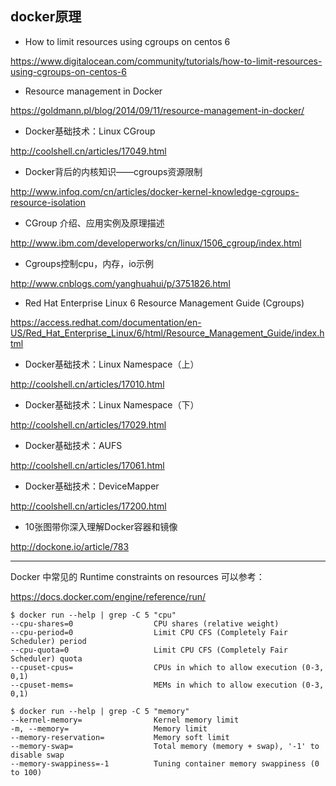 ## docker原理

*    How to limit resources using cgroups on centos 6

https://www.digitalocean.com/community/tutorials/how-to-limit-resources-using-cgroups-on-centos-6

*    Resource management in Docker

https://goldmann.pl/blog/2014/09/11/resource-management-in-docker/

*    Docker基础技术：Linux CGroup

http://coolshell.cn/articles/17049.html

*    Docker背后的内核知识——cgroups资源限制

http://www.infoq.com/cn/articles/docker-kernel-knowledge-cgroups-resource-isolation

*    CGroup 介绍、应用实例及原理描述

http://www.ibm.com/developerworks/cn/linux/1506_cgroup/index.html

*    Cgroups控制cpu，内存，io示例

http://www.cnblogs.com/yanghuahui/p/3751826.html

*    Red Hat Enterprise Linux 6 Resource Management Guide (Cgroups)

https://access.redhat.com/documentation/en-US/Red_Hat_Enterprise_Linux/6/html/Resource_Management_Guide/index.html

*    Docker基础技术：Linux Namespace（上）

http://coolshell.cn/articles/17010.html

*    Docker基础技术：Linux Namespace（下）

http://coolshell.cn/articles/17029.html

*    Docker基础技术：AUFS

http://coolshell.cn/articles/17061.html

*    Docker基础技术：DeviceMapper

http://coolshell.cn/articles/17200.html

*    10张图带你深入理解Docker容器和镜像

http://dockone.io/article/783


---

Docker 中常见的 Runtime constraints on resources 可以参考：

https://docs.docker.com/engine/reference/run/

```
$ docker run --help | grep -C 5 "cpu"
--cpu-shares=0                  CPU shares (relative weight)
--cpu-period=0                  Limit CPU CFS (Completely Fair Scheduler) period
--cpu-quota=0                   Limit CPU CFS (Completely Fair Scheduler) quota
--cpuset-cpus=                  CPUs in which to allow execution (0-3, 0,1)
--cpuset-mems=                  MEMs in which to allow execution (0-3, 0,1)
```

```
$ docker run --help | grep -C 5 "memory"
--kernel-memory=                Kernel memory limit
-m, --memory=                   Memory limit
--memory-reservation=           Memory soft limit
--memory-swap=                  Total memory (memory + swap), '-1' to disable swap
--memory-swappiness=-1          Tuning container memory swappiness (0 to 100)
```
